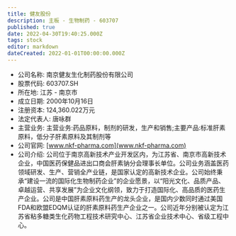 ```yaml
---
title: 健友股份
description: 主板 - 生物制药 - 603707
published: true
date: 2022-04-30T19:40:25.000Z
tags: stock
editor: markdown
dateCreated: 2022-01-01T00:00:00.000Z
---
```


- 公司名称: 南京健友生化制药股份有限公司
- 股票代码: 603707.SH
- 所在地: 江苏 - 南京市
- 成立日期: 2000年10月16日
- 注册资本: 124,360.022万元
- 法定代表人: 唐咏群
- 主营业务: 主营业务:药品原料，制剂的研发，生产和销售;主要产品:标准肝素原料，低分子肝素原料及其制剂等
- 公司官网: [www.nkf-pharma.com](www.nkf-pharma.com)
- 公司介绍: 公司位于南京高新技术产业开发区内，为江苏省、南京市高新技术企业，中国医药保健品进出口商会肝素钠分会理事长单位。公司业务涵盖医药领域研发、生产、营销全产业链，是国家认定的高新技术企业。公司始终秉承“建设一流的国际化生物制药企业”的企业愿景，以“阳光文化、品质产品、卓越运营、共享发展”为企业文化纲领，致力于打造国际化、高品质的医药生产企业。公司是中国肝素原料药生产的龙头企业，是国内少数同时通过美国FDA和欧盟EDQM认证的肝素原料药生产企业之一。公司近年分别被认定为江苏省粘多糖类生化药物工程技术研究中心、江苏省企业技术中心、省级工程中心。


